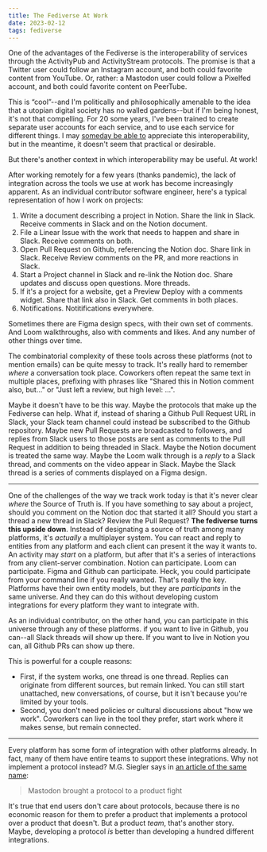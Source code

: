 ```yaml
---
title: The Fediverse At Work
date: 2023-02-12
tags: fediverse
---
```


One of the advantages of the Fediverse is the interoperability of services
through the ActivityPub and ActivityStream protocols. The promise is that a
Twitter user could follow an Instagram account, and both could favorite content
from YouTube. Or, rather: a Mastodon user could follow a Pixelfed account, and
both could favorite content on PeerTube.

This is “cool”--and I'm politically and philosophically amenable to the idea
that a utopian digital society has no walled gardens--but if I'm being honest,
it's not that compelling. For 20 some years, I've been trained to create
separate user accounts for each service, and to use each service for different
things. I may [someday be able to](/blog/2021/07/scout-mindset/) appreciate this
interoperability, but in the meantime, it doesn't seem that practical or
desirable.

But there's another context in which interoperability may be useful. At work!

After working remotely for a few years (thanks pandemic), the lack of
integration across the tools we use at work has become increasingly apparent. As
an individual contributor software engineer, here's a typical representation of
how I work on projects:

1. Write a document describing a project in Notion. Share the link in Slack.
   Receive comments in Slack and on the Notion document.
2. File a Linear Issue with the work that needs to happen and share in Slack.
   Receive comments on both.
3. Open Pull Request on Github, referencing the Notion doc. Share link in Slack.
   Receive Review comments on the PR, and more reactions in Slack.
4. Start a Project channel in Slack and re-link the Notion doc. Share updates
   and discuss open questions. More threads.
5. If it's a project for a website, get a Preview Deploy with a comments widget.
   Share that link also in Slack. Get comments in both places.
6. Notifications. Notitifications everywhere.

Sometimes there are Figma design specs, with their own set of comments. And Loom
walkthroughs, also with comments and likes. And any number of other things over
time.

The combinatorial complexity of these tools across these platforms (not to
mention emails) can be quite messy to track. It's really hard to remember
_where_ a conversation took place. Coworkers often repeat the same text in
multiple places, prefixing with phrases like "Shared this in Notion comment
also, but..." or "Just left a review, but high level: ...".

Maybe it doesn't have to be this way. Maybe the protocols that make up the
Fediverse can help. What if, instead of sharing a Github Pull Request URL in
Slack, your Slack team channel could instead be subscribed to the Github
repository. Maybe new Pull Requests are broadcasted to followers, and replies
from Slack users to those posts are sent as comments to the Pull Request in
addition to being threaded in Slack. Maybe the Notion document is treated the
same way. Maybe the Loom walk through is a *reply* to a Slack thread, and
comments on the video appear in Slack. Maybe the Slack thread is a series of
comments displayed on a Figma design.

---

One of the challenges of the way we track work today is that it's never clear
*where* the Source of Truth is. If you have something to say about a project,
should you comment on the Notion doc that started it all? Should you start a
thread a new thread in Slack? Review the Pull Request? **The fediverse turns
this upside down**. Instead of designating a source of truth among many
platforms, it's *actually* a multiplayer system. You can react and reply to
entities from any platform and each client can present it the way it wants to.
An activity may *start* on a platform, but after that it's a series of
interactions from any client-server combination. Notion can participate. Loom
can participate. Figma and Github can participate. Heck, you could participate
from your command line if you really wanted. That's really the key. Platforms
have their own entity models, but they are *participants* in the same universe.
And they can do this without developing custom integrations for every platform
they want to integrate with.

As an individual contributor, on the other hand, you can participate in this
universe through any of these platforms. if you want to live in Github, you
can--all Slack threads will show up there. If you want to live in Notion you
can, all Github PRs can show up there.

This is powerful for a couple reasons:

- First, if the system works, one thread is one thread. Replies can originate
  from different sources, but remain linked. You can still start unattached, new
  conversations, of course, but it isn't because you're limited by your tools.
- Second, you don't need policies or cultural discussions about "how we work".
  Coworkers can live in the tool they prefer, start work where it makes sense,
  but remain connected.


--------------------------------------------------------------------------------

Every platform has some form of integration with other platforms already. In
fact, many of them have entire teams to support these integrations. Why not
implement a protocol instead? M.G. Siegler says in [an article of the same name][1]:

> Mastodon brought a protocol to a product fight

It's true that end users don't care about protocols, because there is no
economic reason for them to prefer a product that implements a protocol over a
product that doesn't. But a product _team_, that's another story. Maybe,
developing a protocol *is* better than developing a hundred different
integrations.

[1]: https://500ish.com/mastodon-brought-a-protocol-to-a-product-fight-ba9fda767c6a
